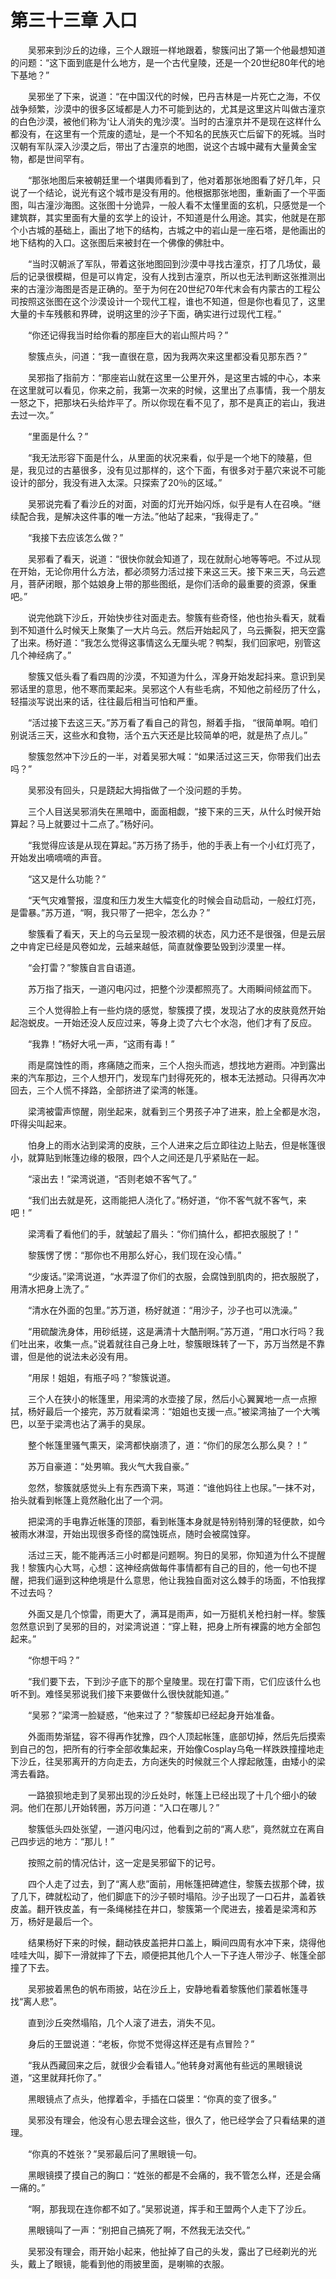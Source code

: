 # 第三十三章 入口


　　吴邪来到沙丘的边缘，三个人跟班一样地跟着，黎簇问出了第一个他最想知道的问题：“这下面到底是什么地方，是一个古代皇陵，还是一个20世纪80年代的地下基地？”

　　吴邪坐了下来，说道：“在中国汉代的时候，巴丹吉林是一片死亡之海，不仅战争频繁，沙漠中的很多区域都是人力不可能到达的，尤其是这里这片叫做古潼京的白色沙漠，被他们称为‘让人消失的鬼沙漠’。当时的古潼京并不是现在这样什么都没有，在这里有一个荒废的遗址，是一个不知名的民族灭亡后留下的死城。当时汉朝有军队深入沙漠之后，带出了古潼京的地图，说这个古城中藏有大量黄金宝物，都是世间罕有。

　　“那张地图后来被朝廷里一个堪輿师看到了，他对着那张地图看了好几年，只说了一个结论，说光有这个城市是没有用的。他根据那张地图，重新画了一个平面图，叫古潼沙海图。这张图十分诡异，一般人看不太懂里面的玄机，只感觉是一个建筑群，其实里面有大量的玄学上的设计，不知道是什么用途。其实，他就是在那个小古城的基础上，画出了地下的结构，古城之中的岩山是一座石塔，是他画出的地下结构的入口。这张图后来被封在一个佛像的佛肚中。

　　“当时汉朝派了军队，带着这张地图回到沙漠中寻找古潼京，打了几场仗，最后的记录很模糊，但是可以肯定，没有人找到古潼京，所以也无法判断这张推测出来的古潼沙海图是否是正确的。至于为何在20世纪70年代末会有内蒙古的工程公司按照这张图在这个沙漠设计一个现代工程，谁也不知道，但是你也看见了，这里大量的卡车残骸和界碑，说明这里的沙子下面，确实进行过现代工程。”

　　“你还记得我当时给你看的那座巨大的岩山照片吗？”

　　黎簇点头，问道：“我一直很在意，因为我两次来这里都没看见那东西？”

　　吴邪指了指前方：“那座岩山就在这里一公里开外，是这里古城的中心，本来在这里就可以看见，你来之前，我第一次来的时候，这里出了点事情，我一个朋友一怒之下，把那块石头给炸平了。所以你现在看不见了，那不是真正的岩山，我进去过一次。”

　　“里面是什么？”

　　“我无法形容下面是什么，从里面的状况来看，似乎是一个地下的陵墓，但是，我见过的古墓很多，没有见过那样的，这个下面，有很多对于墓穴来说不可能设计的部分，我没有进入太深。只探索了20％的区域。”

　　吴邪说完看了看沙丘的对面，对面的灯光开始闪烁，似乎是有人在召唤。“继续配合我，是解决这件事的唯一方法。”他站了起来，“我得走了。”

　　“我接下去应该怎么做？”

　　吴邪看了看天，说道：“很快你就会知道了，现在就耐心地等等吧。不过从现在开始，无论你用什么方法，都必须努力活过接下来这三天。接下来三天，乌云遮月，菩萨闭眼，那个姑娘身上带的那些图纸，是你们活命的最重要的资源，保重吧。”

　　说完他跳下沙丘，开始快步往对面走去。黎簇有些奇怪，他也抬头看天，就看到不知道什么时候天上聚集了一大片乌云。然后开始起风了，乌云撕裂，把天空露了出来。杨好道：“我怎么觉得这事情这么无厘头呢？鸭梨，我们回家吧，别管这几个神经病了。”

　　黎簇又低头看了看四周的沙漠，不知道为什么，浑身开始发起抖来。意识到吴邪话里的意思，他不寒而栗起来。吴邪这个人有些毛病，不知他之前经历了什么，轻描淡写说出来的话，往往最后相当可怕和严重。

　　“活过接下去这三天。”苏万看了看自己的背包，掰着手指， “很简单啊。咱们别说活三天，这些水和食物，活个五六天还是比较简单的吧，就是热了点儿。”

　　黎簇忽然冲下沙丘的一半，对着吴邪大喊：“如果活过这三天，你带我们出去吗？”

　　吴邪没有回头，只是跷起大拇指做了一个没问题的手势。

　　三个人目送吴邪消失在黑暗中，面面相觑，“接下来的三天，从什么时候开始算起？马上就要过十二点了。”杨好问。

　　“我觉得应该是从现在算起。”苏万扬了扬手，他的手表上有一个小红灯亮了，开始发出嘀嘀嘀的声音。

　　“这又是什么功能？”

　　“天气灾难警报，湿度和压力发生大幅变化的时候会自动启动，一般红灯亮，是雷暴。”苏万道，“啊，我只带了一把伞，怎么办？”

　　黎簇看了看天，天上的乌云呈现一股浓稠的状态，风力还不是很强，但是云层之中肯定已经是风卷如龙，云越来越低，简直就像要坠毁到沙漠里一样。

　　“会打雷？”黎簇自言自语道。

　　苏万指了指天，一道闪电闪过，把整个沙漠都照亮了。大雨瞬间倾盆而下。

　　三个人觉得脸上有一些灼烧的感觉，黎簇摸了摸，发现沾了水的皮肤竟然开始起泡蜕皮。一开始还没人反应过来，等身上烫了六七个水泡，他们才有了反应。

　　“我靠！”杨好大吼一声，“这雨有毒！”

　　雨是腐蚀性的雨，疼痛随之而来，三个人抱头而逃，想找地方避雨。冲到露出来的汽车那边，三个人想开门，发现车门封得死死的，根本无法撼动。只得再次冲回去，三个人慌不择路，全部挤进了梁湾的帐篷。

　　梁湾被雷声惊醒，刚坐起来，就看到三个男孩子冲了进来，脸上全都是水泡，吓得尖叫起来。

　　怕身上的雨水沾到梁湾的皮肤，三个人进来之后立即往边上贴去，但是帐篷很小，就算贴到帐篷边缘的极限，四个人之间还是几乎紧贴在一起。

　　“滚出去！”梁湾说道，“否则老娘不客气了。”

　　“我们出去就是死，这雨能把人浇化了。”杨好道，“你不客气就不客气，来吧！”

　　梁湾看了看他们的手，就皱起了眉头：“你们搞什么，都把衣服脱了！”

　　黎簇愣了愣：“那你也不用那么好心，我们现在没心情。”

　　“少废话。”梁湾说道，“水弄湿了你们的衣服，会腐蚀到肌肉的，把衣服脱了，用清水把身上洗了。”

　　“清水在外面的包里。”苏万道，杨好就道：“用沙子，沙子也可以洗澡。”

　　“用硫酸洗身体，用砂纸搓，这是满清十大酷刑啊。”苏万道，“用口水行吗？我们吐出来，收集一点。”说着就往自己身上吐，黎簇眼珠转了一下，苏万当然是不靠谱，但是他的说法未必没有用。

　　“用尿！姐姐，有瓶子吗？”黎簇说道。

　　三个人在狭小的帐篷里，用梁湾的水壶接了尿，然后小心翼翼地一点一点擦拭，杨好最后一个接完，苏万就看梁湾：“姐姐也支援一点。”被梁湾抽了一个大嘴巴，以至于梁湾也沾了满手的臭尿。

　　整个帐篷里骚气熏天，梁湾都快崩溃了，道：“你们的尿怎么那么臭？！”

　　苏万自豪道：“处男嘛。我火气大我自豪。”

　　忽然，黎簇就感觉头上有东西滴下来，骂道：“谁他妈往上也尿。”一抹不对，抬头就看到帐篷上竟然融化出了一个洞。

　　把梁湾的手电靠近帐篷的顶部，看到帐篷本身就是特别特别薄的轻便款，如今被雨水淋湿，开始出现很多奇怪的腐蚀斑点，随时会被腐蚀穿。

　　活过三天，能不能再活三小时都是问题啊。狗日的吴邪，你知道为什么不提醒我！黎簇内心大骂，心想：这神经病做每件事情都有自己的目的，他一句也不提醒，把我们逼到这种绝境是什么意思，他让我独自面对这么棘手的场面，不怕我撑不过去吗？

　　外面又是几个惊雷，雨更大了，满耳是雨声，如一万挺机关枪扫射一样。黎簇忽然意识到了吴邪的目的，对梁湾说道：“穿上鞋，把身上所有裸露的地方全部包起来。”

　　“你想干吗？”

　　“我们要下去，下到沙子底下的那个皇陵里。现在打雷下雨，它们应该什么也听不到。难怪吴邪说我们接下来要做什么很快就能知道。”

　　“吴邪？”梁湾一脸疑惑，“他来过了？”黎簇却已经起身开始准备。

　　外面雨势渐猛，容不得再作犹豫，四个人顶起帐篷，底部切掉，然后先后摸索到自己的包，把所有的行李全部收集起来，开始像Cosplay乌龟一样跌跌撞撞地走下沙丘，往吴邪离开的方向走去，方向迷失的时候就三个人撑起敞篷，由矮小的梁湾去看路。

　　一路狼狈地走到了吴邪出现的沙丘处时，帐篷上已经出现了十几个细小的破洞。他们在那儿开始转圈，苏万问道：“入口在哪儿？”

　　黎簇低头四处张望，一道闪电闪过，他看到之前的“离人悲”，竟然就立在离自己四步远的地方：“那儿！”

　　按照之前的情况估计，这一定是吴邪留下的记号。

　　四个人走了过去，到了“离人悲”面前，用帐篷把碑遮住，黎簇去拔那个碑，拔了几下，碑就松动了，他们脚底下的沙子顿时塌陷。沙子出现了一口石井，盖着铁皮盖。翻开铁皮盖，有一条绳梯挂在井口，黎簇第一个爬进去，接着是梁湾和苏万，杨好是最后一个。

　　结果杨好下来的时候，翻动铁皮盖把井口盖上，瞬间四周有水冲下来，烧得他哇哇大叫，脚下一滑就摔了下去，顺便把其他几个人一下子连人带沙子、帐篷全部撞了下去。

　　吴邪披着黑色的帆布雨披，站在沙丘上，安静地看着黎簇他们蒙着帐篷寻找“离人悲”。

　　直到沙丘突然塌陷，几个人滚了进去，消失不见。

　　身后的王盟说道：“老板，你觉不觉得这样还是有点冒险？”

　　“我从西藏回来之后，就很少会看错人。”他转身对离他有些远的黑眼镜说道，“这里就拜托你了。”

　　黑眼镜点了点头，他撑着伞，手插在口袋里：“你真的变了很多。”

　　吴邪没有理会，他没有心思去理会这些，很久了，他已经学会了只看结果的道理。

　　“你真的不姓张？”吴邪最后问了黑眼镜一句。

　　黑眼镜摸了摸自己的胸口：“姓张的都是不会痛的，我不管怎么样，还是会痛一痛的。”

　　“啊，那我现在连你都不如了。”吴邪说道，挥手和王盟两个人走下了沙丘。

　　黑眼镜叫了一声：“别把自己搞死了啊，不然我无法交代。”

　　吴邪没有理会，雨开始小起来，他扯掉了自己的头发，露出了已经剃光的光头，戴上了眼镜，能看到他的雨披里面，是喇嘛的衣服。

